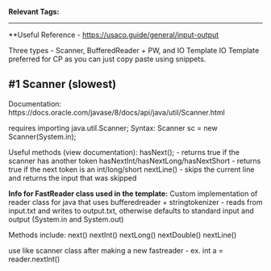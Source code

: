 **Relevant Tags:**

----

**Useful Reference - https://usaco.guide/general/input-output

Three types - Scanner, BufferedReader + PW, and IO Template
IO Template preferred for CP as you can just copy paste using snippets.

<h2> #1 Scanner (slowest) </h2>
Documentation: https://docs.oracle.com/javase/8/docs/api/java/util/Scanner.html

requires importing java.util.Scanner;
Syntax:
Scanner sc = new Scanner(System.in);

Useful methods (view documentation):
hasNext(); - returns true if the scanner has another token
hasNextInt/hasNextLong/hasNextShort - returns true if the next token is an int/long/short
nextLine() - skips the current line and returns the input that was skipped



**Info for FastReader class used in the template:**
Custom implementation of reader class for java that uses bufferedreader + stringtokenizer - reads from input.txt and writes to output.txt, otherwise defaults to standard input and output (System.in and System.out)

Methods include:
next()
nextInt()
nextLong()
nextDouble()
nextLine()

use like scanner class after making a new fastreader - ex. 
int a = reader.nextInt()